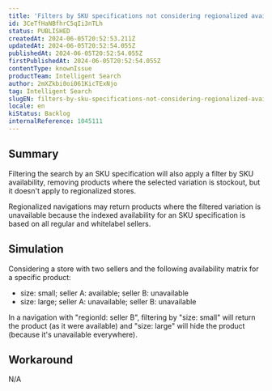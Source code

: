 ```yaml
---
title: 'Filters by SKU specifications not considering regionalized availability'
id: 3CeTfHaNBfhrC5qIi3nTLh
status: PUBLISHED
createdAt: 2024-06-05T20:52:53.211Z
updatedAt: 2024-06-05T20:52:54.055Z
publishedAt: 2024-06-05T20:52:54.055Z
firstPublishedAt: 2024-06-05T20:52:54.055Z
contentType: knownIssue
productTeam: Intelligent Search
author: 2mXZkbi0oi061KicTExNjo
tag: Intelligent Search
slugEN: filters-by-sku-specifications-not-considering-regionalized-availability
locale: en
kiStatus: Backlog
internalReference: 1045111
---
```


## Summary


Filtering the search by an SKU specification will also apply a filter by SKU availability, removing products where the selected variation is stockout, but it doesn't apply to regionalized stores.

Regionalized navigations may return products where the filtered variation is unavailable because the indexed availability for an SKU specification is based on all regular and whitelabel sellers.


##

## Simulation


Considering a store with two sellers and the following availability matrix for a specific product:

- size: small; seller A: available; seller B: unavailable
- size: large; seller A: unavailable; seller B: unavailable

In a navigation with "regionId: seller B", filtering by "size: small" will return the product (as it were available) and "size: large" will hide the product (because it's unavailable everywhere).


##

## Workaround


N/A




